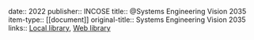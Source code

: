 date:: 2022
publisher:: INCOSE
title:: @Systems Engineering Vision 2035
item-type:: [[document]]
original-title:: Systems Engineering Vision 2035
links:: [Local library](zotero://select/library/items/5YWACCPP), [Web library](https://www.zotero.org/users/6520516/items/5YWACCPP)
